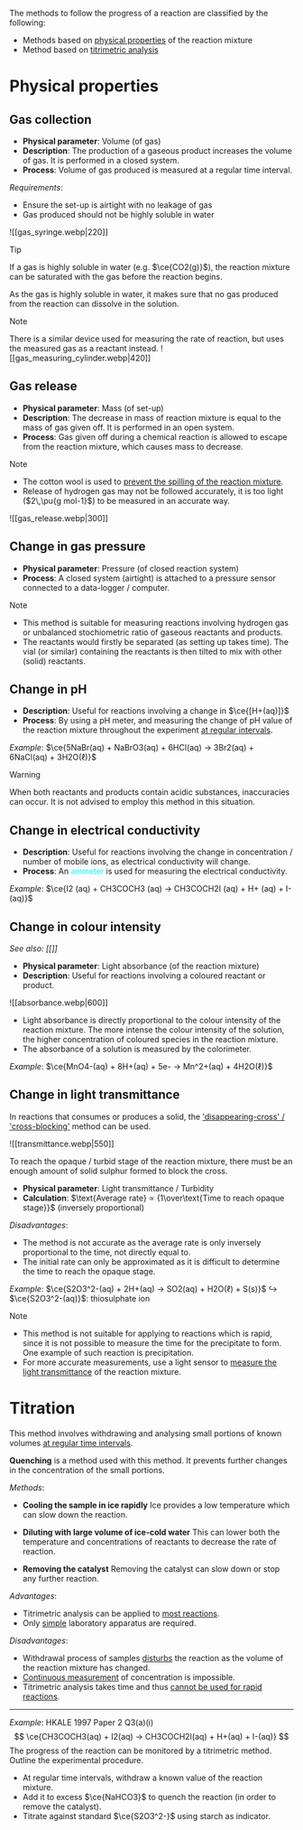 The methods to follow the progress of a reaction are classified by the following:
- Methods based on <u>physical properties</u> of the reaction mixture
- Method based on <u>titrimetric analysis</u>

# Physical properties
## Gas collection
- **Physical parameter**: <span class="hi-blue">Volume</span> (of gas)
- **Description**: The production of a gaseous product increases the volume of gas. It is performed in a <span class="hi-blue">closed system</span>.
- **Process**: Volume of gas produced is <span class="hi-green">measured at a regular time interval</span>.

*Requirements*:
- Ensure the set-up is <span class="hi-green">airtight</span> with no leakage of gas
- Gas produced should <span class="hi-green">not be highly soluble in water</span>

![[gas_syringe.webp|220]]

> [!tip]
> If a gas is highly soluble in water (e.g. $\ce{CO2(g)}$), the reaction mixture can be saturated with the gas before the reaction begins.
> 
> As the gas is <span class="hi-green">highly soluble in water</span>, it makes sure that <span class="hi-green">no gas produced from the reaction can dissolve in the solution</span>.

> [!note]
> There is a similar device used for measuring the rate of reaction, but uses the measured gas as a reactant instead.
> ![[gas_measuring_cylinder.webp|420]]

## Gas release
- **Physical parameter**: <span class="hi-blue">Mass</span> (of set-up)
- **Description**: The decrease in mass of reaction mixture is equal to the mass of gas given off. It is performed in an <span class="hi-blue">open system</span>.
- **Process**: Gas given off during a chemical reaction is <span class="hi-green">allowed to escape</span> from the reaction mixture, which <span class="hi-green">causes mass to decrease</span>.

> [!note]
> - The <span class="hi-blue">cotton wool</span> is used to <u>prevent the spilling of the reaction mixture</u>.
> - Release of <span class="hi-blue">hydrogen gas</span> may not be followed accurately, it is <span class="hi-green">too light</span> ($2\,\pu{g mol-1}$) to be measured in an accurate way.

![[gas_release.webp|300]]

## Change in gas pressure
- **Physical parameter**: <span class="hi-blue">Pressure</span> (of closed reaction system)
- **Process**: A <span class="hi-blue">closed system</span> (airtight) is <span class="hi-green">attached to a pressure sensor connected to a data-logger / computer</span>.

> [!note]
> - This method is suitable for measuring reactions involving hydrogen gas or unbalanced stochiometric ratio of gaseous reactants and products.
> - The reactants would firstly be separated (as setting up takes time). The vial (or similar) containing the reactants is then tilted to mix with other (solid) reactants.

## Change in pH
- **Description**: Useful for reactions involving a change in $\ce{[H+(aq)]}$
- **Process**: By using a <span class="hi-blue">pH meter</span>, and measuring the <span class="hi-green">change of pH value of the reaction mixture</span> throughout the experiment <span class="hi-green"><u>at regular intervals</u></span>.

*Example*: $\ce{5NaBr(aq) + NaBrO3(aq) + 6HCl(aq) -> 3Br2(aq) + 6NaCl(aq) + 3H2O(ℓ)}$

> [!warning]
> When both reactants and products contain acidic substances, inaccuracies can occur. It is not advised to employ this method in this situation.

## Change in electrical conductivity
- **Description**: Useful for reactions involving the <span class="hi-green">change in concentration / number of mobile ions</span>, as electrical conductivity will change.
- **Process**: An <span style="color: aqua">ammeter</span> is used for measuring the electrical conductivity.

*Example*: $\ce{I2 (aq) + CH3COCH3 (aq) -> CH3COCH2I (aq) + H+ (aq) + I- (aq)}$

## Change in colour intensity
*See also: [[]]* <!-- TODO: Add Analytical Chemistry topic on this -->
- **Physical parameter**: <span class="hi-blue">Light absorbance</span> (of the reaction mixture)
- **Description**: Useful for reactions involving a <span class="hi-blue">coloured reactant or product</span>.

![[absorbance.webp|600]]
- <span class="hi-green">Light absorbance is directly proportional to the colour intensity of the reaction mixture.</span> The more intense the colour intensity of the solution, the higher concentration of coloured species in the reaction mixture.
- The absorbance of a solution is measured by the <span class="hi-blue">colorimeter</span>.

*Example*: $\ce{MnO4-(aq) + 8H+(aq) + 5e- -> Mn^2+(aq) + 4H2O(ℓ)}$

## Change in light transmittance
In reactions that consumes or produces a solid, the <u>'disappearing-cross' / 'cross-blocking'</u> method can be used.

![[transmittance.webp|550]]

To reach the <span class="hi-green">opaque / turbid stage</span> of the reaction mixture, there must be an enough amount of solid sulphur formed to block the cross.

- **Physical parameter**: <span class="hi-blue">Light transmittance / Turbidity</span>
- **Calculation**: $\text{Average rate} ∝ {1\over\text{Time to reach opaque stage}}$ (inversely proportional)

*Disadvantages*:
- The method is not accurate as the average rate is only inversely proportional to the time, not directly equal to.
- The initial rate can only be approximated as it is <span class="hi-green">difficult to determine the time to reach the opaque stage</span>.

*Example*: $\ce{S2O3^2-(aq) + 2H+(aq) → SO2(aq) + H2O(ℓ) + S(s)}$
↪ $\ce{S2O3^2-(aq)}$: thiosulphate ion

> [!note]
> - This method is not suitable for applying to reactions which is rapid, since it is not possible to measure the time for the precipitate to form. One example of such reaction is <span class="hi-blue">precipitation</span>.
> - For more accurate measurements, use a light sensor to <u>measure the light transmittance</u> of the reaction mixture.

# Titration
This method involves <span class="hi-green">withdrawing</span> and analysing small portions of known volumes <span class="hi-green"><u>at regular time intervals</u></span>.

**Quenching** is a method used with this method. It <span class="hi-green">prevents further changes</span> in the concentration of the small portions.

*Methods*:
- **Cooling the sample in ice rapidly**
  Ice provides a <span class="hi-blue">low temperature</span> which can <span class="hi-green">slow down</span> the reaction.

- **Diluting with large volume of ice-cold water**
  This can <span class="hi-green">lower both the temperature and concentrations of reactants</span> to decrease the rate of reaction.

- **Removing the catalyst**
  Removing the catalyst can <span class="hi-green">slow down or stop</span> any further reaction.

*Advantages*:
- Titrimetric analysis can be applied to <u>most reactions</u>.
- Only <u>simple</u> laboratory apparatus are required.

*Disadvantages*:
- Withdrawal process of samples <u>disturbs</u> the reaction as the volume of the reaction mixture has changed.
- <u>Continuous measurement</u> of concentration is impossible.
- Titrimetric analysis takes time and thus <u>cannot be used for rapid reactions</u>.

---

*Example*: HKALE 1997 Paper 2 Q3(a)(i)
$$
\ce{CH3COCH3(aq) + I2(aq) -> CH3COCH2I(aq) + H+(aq) + I-(aq)}
$$
The progress of the reaction can be monitored by a titrimetric method. Outline the experimental procedure.
- At regular time intervals, <span class="hi-green">withdraw</span> a known value of the reaction mixture.
- Add it to excess $\ce{NaHCO3}$ to <span class="hi-green">quench</span> the reaction (in order to remove the catalyst).
- <span class="hi-green">Titrate</span> against standard $\ce{S2O3^2-}$ using starch as indicator.
